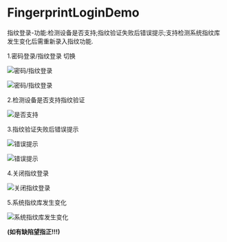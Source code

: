 # FingerprintLoginDemo
指纹登录-功能:检测设备是否支持;指纹验证失败后错误提示;支持检测系统指纹库发生变化后需重新录入指纹功能.

1.密码登录/指纹登录 切换

![密码/指纹登录](https://github.com/haganWu/FingerprintLoginDemo/blob/master/screenshots/device-2019-01-29-163419.jpg)

![密码/指纹登录](https://github.com/haganWu/FingerprintLoginDemo/blob/master/screenshots/device-2019-01-29-155313.png)

               
               
               

2.检测设备是否支持指纹验证

![是否支持](https://github.com/haganWu/FingerprintLoginDemo/blob/master/screenshots/device-2019-01-29-154824.png)





3.指纹验证失败后错误提示

![错误提示](https://github.com/haganWu/FingerprintLoginDemo/blob/master/screenshots/device-2019-01-29-155053.png)

![错误提示](https://github.com/haganWu/FingerprintLoginDemo/blob/master/screenshots/device-2019-01-29-155104.png)





4.关闭指纹登录

![关闭指纹登录](https://github.com/haganWu/FingerprintLoginDemo/blob/master/screenshots/device-2019-01-29-155040.png)





5.系统指纹库发生变化

![系统指纹库发生变化](https://github.com/haganWu/FingerprintLoginDemo/blob/master/screenshots/device-2019-01-29-155158.png)


**(如有缺陷望指正!!!)**
